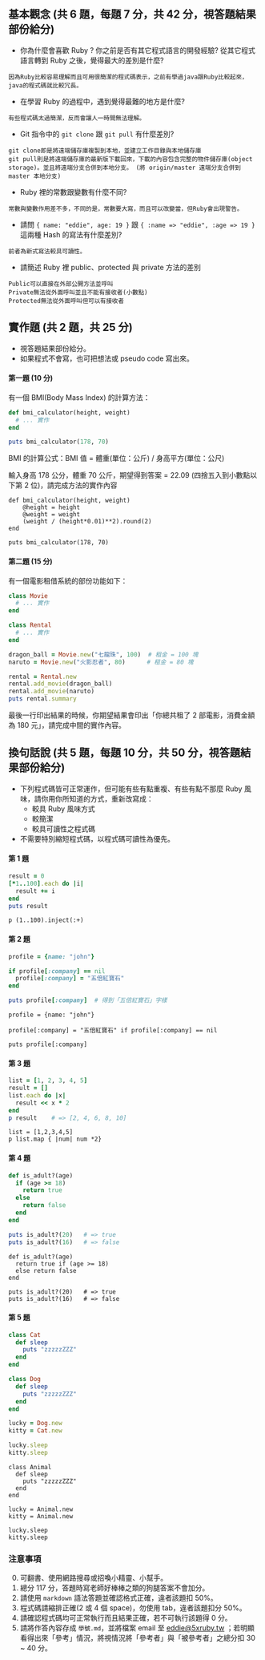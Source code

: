 ## 基本觀念 (共 6 題，每題 7 分，共 42 分，視答題結果部份給分)

* 你為什麼會喜歡 Ruby ? 你之前是否有其它程式語言的開發經驗? 從其它程式語言轉到 Ruby 之後，覺得最大的差別是什麼?
```
因為Ruby比較容易理解而且可用很簡潔的程式碼表示，之前有學過java跟Ruby比較起來，java的程式碼就比較冗長。
```
* 在學習 Ruby 的過程中，遇到覺得最難的地方是什麼?
```
有些程式碼太過簡潔，反而會讓人一時間無法理解。
```
* Git 指令中的 `git clone` 跟 `git pull` 有什麼差別?
```
git clone即是將遠端儲存庫複製到本地，並建立工作目錄與本地儲存庫
git pull則是將遠端儲存庫的最新版下載回來，下載的內容包含完整的物件儲存庫(object storage)。並且將遠端分支合併到本地分支。 (將 origin/master 遠端分支合併到 master 本地分支)
```
* Ruby 裡的常數跟變數有什麼不同?
```
常數與變數作用差不多，不同的是，常數要大寫，而且可以改變當，但Ruby會出現警告。
```
* 請問 `{ name: "eddie", age: 19 }` 跟 `{ :name => "eddie", :age => 19 }` 這兩種 Hash 的寫法有什麼差別?
```
前者為新式寫法較具可讀性。
```
* 請簡述 Ruby 裡 public、protected 與 private 方法的差別
```
Public可以直接在外部公開方法並呼叫
Private無法從外面呼叫並且不能有接收者(小數點)
Protected無法從外面呼叫但可以有接收者
```
## 實作題 (共 2 題，共 25 分)

* 視答題結果部份給分。
* 如果程式不會寫，也可把想法或 pseudo code 寫出來。

#### 第一題 (10 分)

有一個 BMI(Body Mass Index) 的計算方法：

```ruby
def bmi_calculator(height, weight)
  # ... 實作
end

puts bmi_calculator(178, 70)
```
BMI 的計算公式：BMI 值 = 體重(單位：公斤) / 身高平方(單位：公尺)

輸入身高 178 公分，體重 70 公斤，期望得到答案 = 22.09 (四捨五入到小數點以下第 2 位)，請完成方法的實作內容
```
def bmi_calculator(height, weight)
    @height = height
    @weight = weight
    (weight / (height*0.01)**2).round(2)
end

puts bmi_calculator(178, 70)
```
#### 第二題 (15 分)

有一個電影租借系統的部份功能如下：

```ruby
class Movie
  # ... 實作
end

class Rental
  # ... 實作
end

dragon_ball = Movie.new("七龍珠", 100)  # 租金 = 100 塊
naruto = Movie.new("火影忍者", 80)      # 租金 = 80 塊

rental = Rental.new
rental.add_movie(dragon_ball)
rental.add_movie(naruto)
puts rental.summary
```

最後一行印出結果的時候，你期望結果會印出「你總共租了 2 部電影，消費金額為 180 元」，請完成中間的實作內容。

## 換句話說 (共 5 題，每題 10 分，共 50 分，視答題結果部份給分)

* 下列程式碼皆可正常運作，但可能有些有點重複、有些有點不那麼 Ruby 風味，請你用你所知道的方式，重新改寫成：
  * 較具 Ruby 風味方式
  * 較簡潔
  * 較具可讀性之程式碼
* 不需要特別縮短程式碼，以程式碼可讀性為優先。

#### 第 1 題

```ruby
result = 0
[*1..100].each do |i|
  result += i
end
puts result
```
```
p (1..100).inject(:+)
```
#### 第 2 題

```ruby
profile = {name: "john"}

if profile[:company] == nil
  profile[:company] = "五倍紅寶石"
end

puts profile[:company]  # 得到「五倍紅寶石」字樣
```
```
profile = {name: "john"}

profile[:company] = "五倍紅寶石" if profile[:company] == nil

puts profile[:company]
```
#### 第 3 題

```ruby
list = [1, 2, 3, 4, 5]
result = []
list.each do |x|
  result << x * 2
end
p result    # => [2, 4, 6, 8, 10]
```
```
list = [1,2,3,4,5]
p list.map { |num| num *2}
```
#### 第 4 題

```ruby
def is_adult?(age)
  if (age >= 18)
    return true
  else
    return false
  end
end

puts is_adult?(20)   # => true
puts is_adult?(16)   # => false
```
```
def is_adult?(age)
  return true if (age >= 18)
  else return false
end

puts is_adult?(20)   # => true
puts is_adult?(16)   # => false
```
#### 第 5 題
```ruby
class Cat
  def sleep
    puts "zzzzzZZZ"
  end
end

class Dog
  def sleep
    puts "zzzzzZZZ"
  end
end

lucky = Dog.new
kitty = Cat.new

lucky.sleep
kitty.sleep
```
```
class Animal
  def sleep
    puts "zzzzzZZZ"
  end
end

lucky = Animal.new
kitty = Animal.new

lucky.sleep
kitty.sleep
```
### 注意事項

0. 可翻書、使用網路搜尋或招喚小精靈、小幫手。
1. 總分 117 分，答題時寫老師好棒棒之類的狗腿答案不會加分。
2. 請使用 `markdown` 語法答題並確認格式正確，違者該題扣 50%。
3. 程式碼請縮排正確(2 或 4 個 space)，勿使用 tab，違者該題扣分 50%。
4. 請確認程式碼均可正常執行而且結果正確，若不可執行該題得 0 分。
5. 請將作答內容存成 `學號.md`，並將檔案 email 至 eddie@5xruby.tw ；若明顯看得出來「參考」情況，將視情況將「參考者」與「被參考者」之總分扣 30 ~ 40 分。
